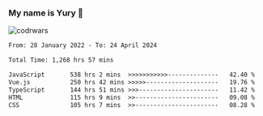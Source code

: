 ### My name is Yury 👋 
![codrwars](https://www.codewars.com/users/litury/badges/micro) 


<!--START_SECTION:waka-->

```txt
From: 28 January 2022 - To: 24 April 2024

Total Time: 1,268 hrs 57 mins

JavaScript       538 hrs 2 mins  >>>>>>>>>>>--------------   42.40 %
Vue.js           250 hrs 42 mins >>>>>--------------------   19.76 %
TypeScript       144 hrs 51 mins >>>----------------------   11.42 %
HTML             115 hrs 9 mins  >>-----------------------   09.08 %
CSS              105 hrs 7 mins  >>-----------------------   08.28 %
```

<!--END_SECTION:waka-->

